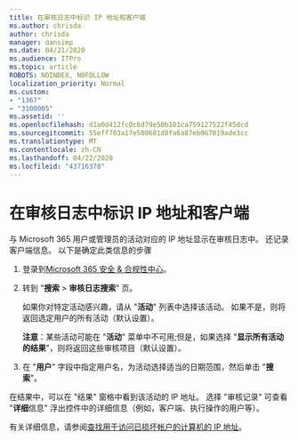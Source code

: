 ```yaml
---
title: 在审核日志中标识 IP 地址和客户端
ms.author: chrisda
author: chrisda
manager: dansimp
ms.date: 04/21/2020
ms.audience: ITPro
ms.topic: article
ROBOTS: NOINDEX, NOFOLLOW
localization_priority: Normal
ms.custom:
- "1367"
- "3100005"
ms.assetid: ''
ms.openlocfilehash: d1a0d412fc0c6d79e50b101ca759127522f45dcd
ms.sourcegitcommit: 55eff703a17e500681d8fa6a87eb067019ade3cc
ms.translationtype: MT
ms.contentlocale: zh-CN
ms.lasthandoff: 04/22/2020
ms.locfileid: "43716378"
---
```

# <a name="identify-ip-address-and-client-in-audit-logs"></a>在审核日志中标识 IP 地址和客户端

与 Microsoft 365 用户或管理员的活动对应的 IP 地址显示在审核日志中。 还记录客户端信息。 以下是确定此类信息的步骤

1. 登录到[Microsoft 365 安全 & 合规性中心](https://protection.office.com/)。

2. 转到 "**搜索** > **审核日志搜索**" 页。

   如果你对特定活动感兴趣，请从 "**活动**" 列表中选择该活动。 如果不是，则将返回选定用户的所有活动（默认设置）。

   **注意**：某些活动可能在 "**活动**" 菜单中不可用;但是，如果选择 "**显示所有活动的结果**"，则将返回这些审核项目（默认设置）。

3. 在 "**用户**" 字段中指定用户名，为活动选择适当的日期范围，然后单击 "**搜索**"。

在结果中，可以在 "结果" 窗格中看到该活动的 IP 地址。 选择 "审核记录" 可查看 "**详细**信息" 浮出控件中的详细信息（例如，客户端、执行操作的用户等）。

有关详细信息，请参阅[查找用于访问已损坏帐户的计算机的 IP 地址](https://docs.microsoft.com/office365/securitycompliance/auditing-troubleshooting-scenarios#finding-the-ip-address-of-the-computer-used-to-access-a-compromised-account)。
